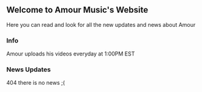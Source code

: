 ## Welcome to Amour Music's Website

Here you can read and look for all the new updates and news about Amour


### Info

Amour uploads his videos everyday at 1:00PM EST





### News Updates

404 there is no news ;(



